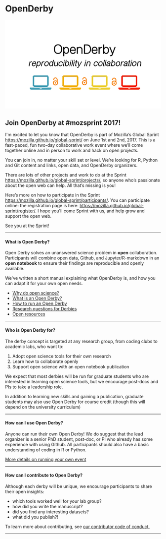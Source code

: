 # OpenDerby
![alt text](/images/open-derby-logo.png "")

## Join OpenDerby at #mozsprint 2017!

I'm excited to let you know that OpenDerby is part of Mozilla’s Global Sprint https://mozilla.github.io/global-sprint/ on June 1st and 2nd, 2017. This is a fast-paced, fun two-day collaborative work event where we’ll come together online and in person to work and hack on open projects. 

You can join in, no matter your skill set or level. We’re looking for R, Python and Git content and links, open data, and OpenDerby organizers. 

There are lots of other projects and work to do at the Sprint https://mozilla.github.io/global-sprint/projects/, so anyone who’s passionate about the open web can help. All that’s missing is you!

Here’s more on how to participate in the Sprint https://mozilla.github.io/global-sprint/participants/. You can participate online: the registration page is here: https://mozilla.github.io/global-sprint/register/. I hope you'll come Sprint with us, and help grow and support the open web. 

See you at the Sprint!

***

#### What is Open Derby?

Open Derby solves an unanswered science problem in **open** collaboration. Participants will combine open data, Github, and Jupyter/R-markdown in an **open notebook** to ensure their findings are reproducible and openly available.  

We've written a short manual explaining what OpenDerby is, and how you can adapt it for your own open needs.

* [Why do open science?](/1_why_open.md)
* [What is an Open Derby?](/2_what_is_derby.md)
* [How to run an Open Derby](/3_how_to_run_derby.md)
* [Research questions for Derbies](/4_research_qs_data.md)
* [Open resources](/5_resources.md)

***

#### Who is Open Derby for?

The derby concept is targeted at any research group, from coding clubs to academic labs, who want to:

1. Adopt open science tools for their own research
2. Learn how to collaborate openly
3. Support open science with an open notebook publication

We expect that most derbies will be run for graduate students who are interested in learning open science tools, but we encourage post-docs and PIs to take a leadership role. 

In addition to learning new skills and gaining a publication, graduate students may also use Open Derby for course credit (though this will depend on the university curriculum)

***

#### How can I use Open Derby?

Anyone can run their own Open Derby! We do suggest that the lead organizer is a senior PhD student, post-doc, or PI who already has some experience with using Github. All participants should also have a basic understanding of coding in R or Python.

[More details on running your own event](/3_how_to_run_derby.md)

***

#### How can I contribute to Open Derby?

Although each derby will be unique, we encourage participants to share their open insights: 

* which tools worked well for your lab group?
* how did you write the manuscript?
* did you find any interesting datasets?
* what did you publish?!

To learn more about contributing, see [our contributor code of conduct.](/CONTRIBUTING.md)

***
